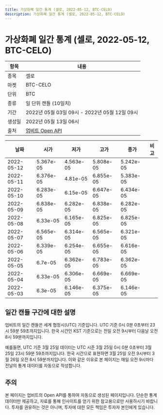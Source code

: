 ```yaml
---
title: 가상화폐 일간 통계 (셀로, 2022-05-12, BTC-CELO)
description: 가상화폐 일간 통계 (셀로, 2022-05-12, BTC-CELO)
---
```



가상화폐 일간 통계 (셀로, 2022-05-12, BTC-CELO)
===

|항목|내용|
|--|--|
|종목|셀로|
|마켓|BTC-CELO|
|단위|BTC|
|종류|일 단위 캔들 (10일치)|
|기간|2022년 05월 03일 09시 - 2022년 05월 12일 09시|
|생성일|2022년 05월 13일 06시|
|출처|[업비트 Open API](https://docs.upbit.com)|


|날짜|시가|저가|고가|종가|비고|
|--|--|--|--|--|--|
|2022-05-12|5.367e-05|4.563e-05|5.808e-05|5.242e-05|    |
|2022-05-11|6.376e-05|4.81e-05|6.855e-05|5.383e-05|    |
|2022-05-10|6.283e-05|6.15e-05|6.647e-05|6.434e-05|    |
|2022-05-09|6.838e-05|6.282e-05|6.838e-05|6.282e-05|    |
|2022-05-08|6.33e-05|6.165e-05|6.825e-05|6.825e-05|    |
|2022-05-07|6.565e-05|6.314e-05|6.565e-05|6.321e-05|    |
|2022-05-06|6.339e-05|6.254e-05|6.655e-05|6.616e-05|    |
|2022-05-05|6.7e-05|6.362e-05|6.783e-05|6.362e-05|    |
|2022-05-04|6.33e-05|6.306e-05|6.669e-05|6.669e-05|    |
|2022-05-03|6.3e-05|6.146e-05|6.375e-05|6.146e-05|    |


일간 캔들 구간에 대한 설명
---


업비트의 일간 캔들은 세계 협정시(UTC) 기준입니다. 
UTC 기준 0시 0분 0초부터 23시 59분 59초까지입니다. 
한국 시간인 KST 기준으로는 전일 오전 9시부터 다음날 오전 8시 59분까지입니다. 


예를들면, UTC 기준 3월 25일 데이터는 UTC 시준 3월 25일 0시 0분 0초부터 3월 25일 23시 59분 59초까지입니다. 
한국 시간으로 표현하면 3월 25일 오전 9시부터 3월 26일 오전 8시 59분까지입니다. 
이와 같은 이유로 본 페이지는 매일 오전 9시마다 전날의 통계 데이터를 자동으로 작성합니다. 


주의
---


본 페이지는 업비트의 Open API를 통하여 자동으로 생성된 페이지입니다. 
단순한 통계 데이터만 제공하고, 자료를 통해 인사이트를 얻기 위한 참고용으로만 사용하시기 바랍니다. 
투자를 권유하는 것은 아니며, 투자에 대한 모든 책임은 투자자 본인에게 있습니다. 
